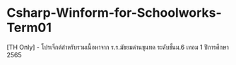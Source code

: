 # Csharp-Winform-for-Schoolworks-Term01
[TH Only] - โปรเจ็กต์สำหรับรวมเนื้อหาจาก ร.ร.มัธยมด่านขุนทด ระดับชั้นม.6 เทอม 1 ปีการศึกษา 2565
